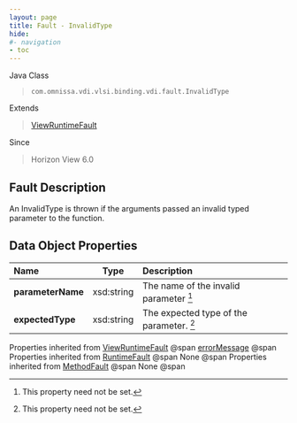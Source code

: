 ```yaml
---
layout: page
title: Fault - InvalidType
hide:
#- navigation
- toc
---
```






Java Class
> `com.omnissa.vdi.vlsi.binding.vdi.fault.InvalidType`

Extends
> [ViewRuntimeFault](vdi.fault.ViewRuntimeFault.md)

Since
> Horizon View 6.0


## Fault Description

An InvalidType is thrown if the arguments passed an invalid typed parameter to the function.

## Data Object Properties

 Name | Type | Description
:---|:---:|:---
**parameterName**|  xsd:string|  The name of the invalid parameter [^1]
**expectedType**|  xsd:string|  The expected type of the parameter. [^1]
Properties inherited from [ViewRuntimeFault](vdi.fault.ViewRuntimeFault.md) @span
[errorMessage](vdi.fault.ViewRuntimeFault.md#errorMessage) @span
Properties inherited from [RuntimeFault](vmodl.RuntimeFault.md) @span
None @span
Properties inherited from [MethodFault](vmodl.MethodFault.md) @span
None @span


 


[^1]: This property need not be set.